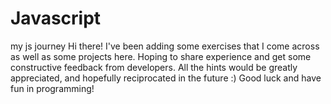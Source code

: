 # Javascript
my js journey
Hi there! I've been adding some exercises that I come across as well as some projects here.
Hoping to share experience and get some constructive feedback from developers. 
All the hints would be greatly appreciated, and hopefully reciprocated in the future :)
Good luck and have fun in programming!
